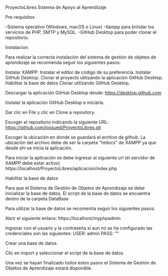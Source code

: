 ProyectoLibres
Sistema de Apoyo al Aprendizaje

Pre-requisitos

-Sistema operativo (Windows, macOS o Linux) -Xampp para brindar los servicios de PHP, SMTP y MySQL. -GitHub Desktop para poder clonar el repositorio.

Instalacion.

Para realizar la correcta instalación del sistema de gestión de objetos de aprendizaje se recomienda seguir los siguientes pasos:

Instalar XAMPP.
Instalar el editor de código de su preferencia.
Instalar GitHub Desktop.
Clonar el proyecto utilizando la aplicación GitHub Desktop.
Habilitar la base de datos
Clonar utilizando GitHub Desktop.

Descargar la aplicación GitHub Desktop desde: https://desktop.github.com

Instalar la aplicación GitHub Desktop e iniciarla.

Dar clic en File y clic en Clone a repository.

Escoger el repositorio indicando la siguiente URL: https://github.com/jossued/ProyectoLibres.git

Escoger la ubicación en donde se guardará el archivo de github. La ubicación del archivo debe de ser la carpeta "htdocs" de XAMPP ya que desde ahí se inicia la aplicación.

Para iniciar la aplicación se debe ingresar al siguiente url (el servidor de XAMPP debe estar activo) https://localhost/ProyectoLibres/aplicacion/index.php

Habilitar la base de datos

Para que el Sistema de Gestión de Objetos de Aprendizaje se debe inicializar la base de datos. El script de la base de datos se encuentra dentro de la carpeta DataBase

Para utilizar la base de datos se recomeinta seguir los siguientes pasos:

Abrir el siguiente enlace: https://localhost/myphpadmin

Ingresar con el usuario y la contraseña si aun no se ha configurado las credenciales son las siguientes: USER: admin PASS: ""

Crear una base de datos.

Clic en import y seleccionar el script de la base de datos

Una vez se hayan finalizado todos estos pasos el Sistema de Gestión de Objetos de Aprendizaje estará disponible.
